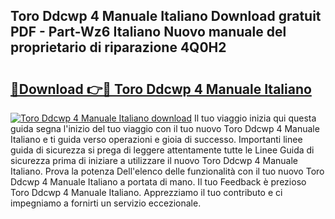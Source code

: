 ## Toro Ddcwp 4 Manuale Italiano Download gratuit PDF - Part-Wz6 Italiano Nuovo manuale del proprietario di riparazione 4Q0H2

# <h2><a href="http://dfeoc3y.blite.top/?on=Toro+Ddcwp+4+Manuale+Italiano">🔗Download 👉🔴 Toro Ddcwp 4 Manuale Italiano</a></h2>

[![Toro Ddcwp 4 Manuale Italiano download](https://i.imgur.com/lujVjoI.png)](http://dfeoc3y.blite.top/?on=Toro+Ddcwp+4+Manuale+Italiano)
Il tuo viaggio inizia qui questa guida segna l'inizio del tuo viaggio con il tuo nuovo Toro Ddcwp 4 Manuale Italiano e ti guida verso operazioni e gioia di successo. Importanti linee guida di sicurezza si prega di leggere attentamente tutte le Linee Guida di sicurezza prima di iniziare a utilizzare il nuovo Toro Ddcwp 4 Manuale Italiano. Prova la potenza Dell'elenco delle funzionalità con il tuo nuovo Toro Ddcwp 4 Manuale Italiano a portata di mano. Il tuo Feedback è prezioso Toro Ddcwp 4 Manuale Italiano. Apprezziamo il tuo contributo e ci impegniamo a fornirti un servizio eccezionale.
